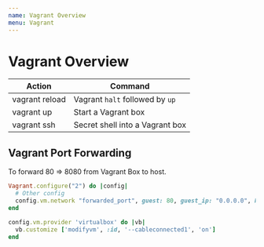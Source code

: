 ```yaml
---
name: Vagrant Overview
menu: Vagrant
---
```


# Vagrant Overview

| Action         | Command                         |
| -------------- | ------------------------------- |
| vagrant reload | Vagrant `halt` followed by `up` |
| vagrant up     | Start a Vagrant box             |
| vagrant ssh    | Secret shell into a Vagrant box |

## Vagrant Port Forwarding

To forward 80 => 8080 from Vagrant Box to host.

```ruby
Vagrant.configure("2") do |config|
  # Other config
  config.vm.network "forwarded_port", guest: 80, guest_ip: "0.0.0.0", host: 8080, host_ip: "127.0.0.1"
end
```

```ruby
config.vm.provider 'virtualbox' do |vb|
  vb.customize ['modifyvm', :id, '--cableconnected1', 'on']
end
```